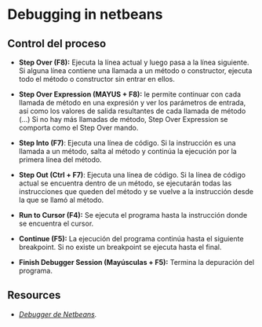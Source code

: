 # Debugging in netbeans

## Control del proceso
    
- **Step Over (F8):** Ejecuta la línea actual y luego pasa a la línea siguiente. 
Si alguna línea contiene una llamada a un método o constructor, 
ejecuta todo el método o constructor sin entrar en ellos.

- **Step Over Expression (MAYUS + F8):** le permite continuar con cada llamada de método 
en una expresión y ver los parámetros de entrada, 
así como los valores de salida resultantes de cada llamada de método (...) 
Si no hay más llamadas de método, Step Over Expression se comporta como el Step Over mando.

- **Step Into (F7)**: Ejecuta una línea de código. 
Si la instrucción es una llamada a un método, salta al método
y continúa la ejecución por la primera línea del método.        

- **Step Out (Ctrl + F7)**: Ejecuta una línea de código. Si la línea de código actual se encuentra dentro de un método,
se ejecutarán todas las instrucciones que queden del método
y se vuelve a la instrucción desde la que se llamó al método.

- **Run to Cursor (F4):** Se ejecuta el programa hasta la instrucción donde se encuentra el cursor.

- **Continue (F5):** La ejecución del programa continúa hasta el siguiente breakpoint. 
Si no existe un breakpoint se ejecuta hasta el final.

- **Finish Debugger Session (Mayúsculas + F5):** Termina la depuración del programa.

## Resources

- *[Debugger de Netbeans](https://puntocomnoesunlenguaje.blogspot.com/2014/11/netbeans-debugger-java.html#:~:text=Step%20Over%20(F8)%20Ejecuta%20una,dentro%20del%20c%C3%B3digo%20del%20m%C3%A9todo.&text=Si%20la%20instrucci%C3%B3n%20es%20una%20llamada%20a%20un%20m%C3%A9todo%2C%20salta,la%20primera%20l%C3%ADnea%20del%20m%C3%A9todo.).*
